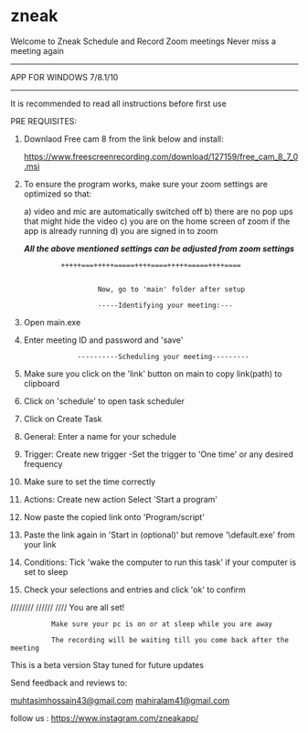 # zneak
Welcome to Zneak
Schedule and Record Zoom meetings 
Never miss a meeting again

---------------------------------------

APP FOR WINDOWS 7/8.1/10

---------------------------------------


It is recommended to read all instructions before first use 


PRE REQUISITES: 

1) Downlaod Free cam 8 from the link below and install:

   https://www.freescreenrecording.com/download/127159/free_cam_8_7_0.msi


2) To ensure the program works, make sure your zoom settings are optimized so that:
  
   a) video and mic are automatically switched off
   b) there are no pop ups that might hide the video 
   c) you are on the home screen of zoom if the app is already running
   d) you are signed in to zoom


   ***All the above mentioned settings can be adjusted from zoom settings***

                  
                +++++===+++++=====++++====+++++=====++++====


                         Now, go to 'main' folder after setup

                         -----Identifying your meeting:--- 

1) Open main.exe 

2) Enter meeting ID and password and 'save'



                    ----------Scheduling your meeting---------

1) Make sure you click on the 'link' button on main to copy link(path) to clipboard

2) Click on 'schedule' to open task scheduler 

3) Click on Create Task 

4) General: Enter a name for your schedule

5) Trigger: Create new trigger
   -Set the trigger to 'One time' or any desired frequency

6) Make sure to set the time correctly 

7) Actions: Create new action
   Select 'Start a program'

8) Now paste the copied link onto 'Program/script'

9) Paste the link again in 'Start in (optional)' but remove '\default.exe' from your link

10) Conditions: Tick 'wake the computer to run this task' if your computer is set to sleep 

11) Check your selections and entries and click 'ok' to confirm  



////////
//////
////
              You are all set!
              
              Make sure your pc is on or at sleep while you are away 

              The recording will be waiting till you come back after the meeting


This is a beta version
Stay tuned for future updates




Send feedback and reviews to:



muhtasimhossain43@gmail.com					mahiralam41@gmail.com



follow us : https://www.instagram.com/zneakapp/

